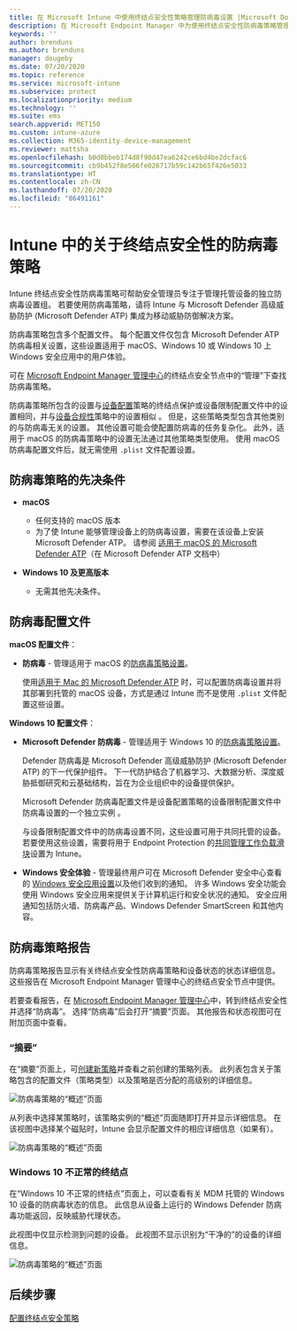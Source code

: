 ```yaml
---
title: 在 Microsoft Intune 中使用终结点安全性策略管理防病毒设置 |Microsoft Docs
description: 在 Microsoft Endpoint Manager 中为使用终结点安全性防病毒策略管理的设备配置和部署策略并使用报告。
keywords: ''
author: brenduns
ms.author: brenduns
manager: dougeby
ms.date: 07/20/2020
ms.topic: reference
ms.service: microsoft-intune
ms.subservice: protect
ms.localizationpriority: medium
ms.technology: ''
ms.suite: ems
search.appverid: MET150
ms.custom: intune-azure
ms.collection: M365-identity-device-management
ms.reviewer: mattsha
ms.openlocfilehash: b0d0bbeb174d8f90d47ea6242ce6bd4be2dcfac6
ms.sourcegitcommit: cb9b452f8e566fe026717b59c142b65f426e5033
ms.translationtype: HT
ms.contentlocale: zh-CN
ms.lasthandoff: 07/20/2020
ms.locfileid: "86491161"
---
```

# <a name="antivirus-policy-for-endpoint-security-in-intune"></a>Intune 中的关于终结点安全性的防病毒策略

Intune 终结点安全性防病毒策略可帮助安全管理员专注于管理托管设备的独立防病毒设置组。 若要使用防病毒策略，请将 Intune 与 Microsoft Defender 高级威胁防护 (Microsoft Defender ATP) 集成为移动威胁防御解决方案。

防病毒策略包含多个配置文件。 每个配置文件仅包含 Microsoft Defender ATP 防病毒相关设置，这些设置适用于 macOS、Windows 10 或 Windows 10 上 Windows 安全应用中的用户体验。

可在 [Microsoft Endpoint Manager 管理中心](https://go.microsoft.com/fwlink/?linkid=2109431)的终结点安全节点中的“管理”下查找防病毒策略。

防病毒策略所包含的设置与[设备配置](../configuration/device-profile-create.md)策略的终结点保护或设备限制配置文件中的设置相同，并与[设备合规性](../protect/device-compliance-get-started.md)策略中的设置相似 。 但是，这些策略类型包含其他类别的与防病毒无关的设置。 其他设置可能会使配置防病毒的任务复杂化。 此外，适用于 macOS 的防病毒策略中的设置无法通过其他策略类型使用。 使用 macOS 防病毒配置文件后，就无需使用 `.plist` 文件配置设置。

## <a name="prerequisites-for-antivirus-policy"></a>防病毒策略的先决条件

- **macOS**
  - 任何支持的 macOS 版本
  - 为了使 Intune 能够管理设备上的防病毒设置，需要在该设备上安装 Microsoft Defender ATP。 请参阅 [适用于 macOS 的 Microsoft Defender ATP](https://docs.microsoft.com/windows/security/threat-protection/microsoft-defender-atp/microsoft-defender-atp-mac)（在 Microsoft Defender ATP 文档中）

- **Windows 10 及更高版本**
  - 无需其他先决条件。 

## <a name="antivirus-profiles"></a>防病毒配置文件

**macOS 配置文件**：

- **防病毒** - 管理适用于 macOS 的[防病毒策略设置](../protect/antivirus-microsoft-defender-settings-macos.md)。

  使用[适用于 Mac 的 Microsoft Defender ATP](https://docs.microsoft.com/windows/security/threat-protection/microsoft-defender-atp/microsoft-defender-atp-mac) 时，可以配置防病毒设置并将其部署到托管的 macOS 设备，方式是通过 Intune 而不是使用 `.plist` 文件配置这些设置。

**Windows 10 配置文件**：

- **Microsoft Defender 防病毒** - 管理适用于 Windows 10 的[防病毒策略设置](../protect/antivirus-microsoft-defender-settings-windows.md)。

  Defender 防病毒是 Microsoft Defender 高级威胁防护 (Microsoft Defender ATP) 的下一代保护组件。 下一代防护结合了机器学习、大数据分析、深度威胁抵御研究和云基础结构，旨在为企业组织中的设备提供保护。

  Microsoft Defender 防病毒配置文件是设备配置策略的设备限制配置文件中防病毒设置的一个独立实例 。
  
  与设备限制配置文件中的防病毒设置不同，这些设置可用于共同托管的设备。 若要使用这些设置，需要将用于 Endpoint Protection 的[共同管理工作负载滑块](https://docs.microsoft.com/configmgr/comanage/how-to-switch-workloads)设置为 Intune。

- **Windows 安全体验** - 管理最终用户可在 Microsoft Defender 安全中心查看的 [Windows 安全应用设置](../protect/antivirus-security-experience-windows-settings.md)以及他们收到的通知。 许多 Windows 安全功能会使用 Windows 安全应用来提供关于计算机运行和安全状况的通知。 安全应用通知包括防火墙、防病毒产品、Windows Defender SmartScreen 和其他内容。

## <a name="antivirus-policy-reports"></a>防病毒策略报告

防病毒策略报告显示有关终结点安全性防病毒策略和设备状态的状态详细信息。 这些报告在 Microsoft Endpoint Manager 管理中心的终结点安全节点中提供。

若要查看报告，在 [Microsoft Endpoint Manager 管理中心](https://go.microsoft.com/fwlink/?linkid=2109431)中，转到终结点安全性并选择“防病毒”。 选择“防病毒”后会打开“摘要”页面。 其他报告和状态视图可在附加页面中查看。

### <a name="summary"></a>“摘要”

在“摘要”页面上，可[创建新策略](../protect/endpoint-security-policy.md#create-an-endpoint-security-policy)并查看之前创建的策略列表。 此列表包含关于策略包含的配置文件（策略类型）以及策略是否分配的高级别的详细信息。

![防病毒策略的“概述”页面](./media/endpoint-security-antivirus-policy/antivirus-summary.png)

从列表中选择某策略时，该策略实例的“概述”页面随即打开并显示详细信息。 在该视图中选择某个磁贴时，Intune 会显示配置文件的相应详细信息（如果有）。

![防病毒策略的“概述”页面](./media/endpoint-security-antivirus-policy/policy-overview.png)

### <a name="windows-10-unhealthy-endpoints"></a>Windows 10 不正常的终结点

在“Windows 10 不正常的终结点”页面上，可以查看有关 MDM 托管的 Windows 10 设备的防病毒状态的信息。 此信息从设备上运行的 Windows Defender 防病毒功能返回，反映威胁代理状态。

此视图中仅显示检测到问题的设备。 此视图不显示识别为“干净的”的设备的详细信息。

![防病毒策略的“概述”页面](./media/endpoint-security-antivirus-policy/antivirus-unhealthy-endpoints.png)

## <a name="next-steps"></a>后续步骤

[配置终结点安全策略](../protect/endpoint-security-policy.md#create-an-endpoint-security-policy)
